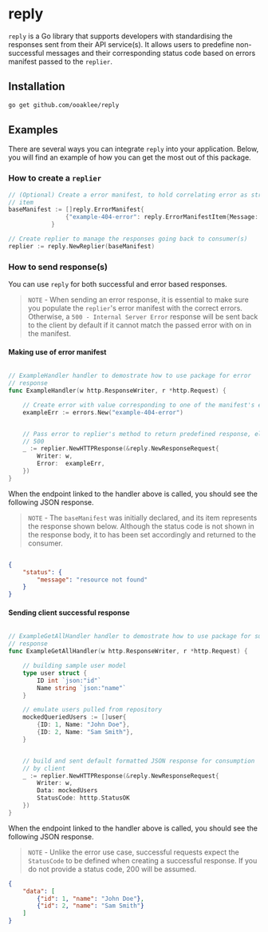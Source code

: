# reply

`reply` is a Go library that supports developers with standardising the responses sent from their API service(s). It allows users to predefine non-successful messages and their corresponding status code based on errors manifest passed to the `replier`.

## Installation

```sh
go get github.com/ooaklee/reply
```

## Examples

There are several ways you can integrate `reply` into your application. Below, you will find an example of how you can get the most out of this package.

### How to create a `replier`

```go
// (Optional) Create a error manifest, to hold correlating error as string and it's manifest
// item
baseManifest := []reply.ErrorManifest{
                {"example-404-error": reply.ErrorManifestItem{Message: "resource not found", StatusCode: http.StatusNotFound}},
            }

// Create replier to manage the responses going back to consumer(s)
replier := reply.NewReplier(baseManifest)
```

### How to send response(s) 

You can use `reply` for both successful and error based responses.

> `NOTE` - When sending an error response, it is essential to make sure you populate the `replier`'s error manifest with the correct errors. Otherwise, a `500 - Internal Server Error` response will be sent back to the client by default if it cannot match the passed error with on in the manifest.

#### Making use of error manifest

```go

// ExampleHandler handler to demostrate how to use package for error
// response
func ExampleHandler(w http.ResponseWriter, r *http.Request) {

    // Create error with value corresponding to one of the manifest's entry's key
    exampleErr := errors.New("example-404-error")


    // Pass error to replier's method to return predefined response, else
    // 500
    _ := replier.NewHTTPResponse(&reply.NewResponseRequest{
        Writer: w,
        Error:  exampleErr,
    })
}
```

When the endpoint linked to the handler above is called, you should see the following JSON response.

> `NOTE` - The `baseManifest` was initially declared, and its item represents the response shown below. Although the status code is not shown in the response body, it to has been set accordingly and returned to the consumer.

```JSON

{
    "status": {
        "message": "resource not found"
    }
}
```

#### Sending client successful response


```go

// ExampleGetAllHandler handler to demostrate how to use package for successful 
// response
func ExampleGetAllHandler(w http.ResponseWriter, r *http.Request) {

    // building sample user model 
    type user struct {
        ID int `json:"id"`
        Name string `json:"name"`
    }

    // emulate users pulled from repository
    mockedQueriedUsers := []user{
        {ID: 1, Name: "John Doe"},
        {ID: 2, Name: "Sam Smith"},
    }


    // build and sent default formatted JSON response for consumption
    // by client 
    _ := replier.NewHTTPResponse(&reply.NewResponseRequest{
        Writer: w,
        Data: mockedUsers
        StatusCode: htttp.StatusOK
    })
}
```

When the endpoint linked to the handler above is called, you should see the following JSON response.

> `NOTE` - Unlike the error use case, successful requests expect the `StatusCode` to be defined when creating a successful response. If you do not provide a status code, 200 will be assumed.

```JSON
{
    "data": [
        {"id": 1, "name": "John Doe"},
        {"id": 2, "name": "Sam Smith"}
    ]
}
```